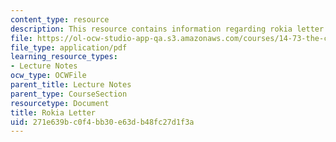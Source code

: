 ```yaml
---
content_type: resource
description: This resource contains information regarding rokia letter.
file: https://ol-ocw-studio-app-qa.s3.amazonaws.com/courses/14-73-the-challenge-of-world-poverty-spring-2011/271e639bc0f4bb30e63db48fc27d1f3a_MIT14_73S11_Rokia_lec1.pdf
file_type: application/pdf
learning_resource_types:
- Lecture Notes
ocw_type: OCWFile
parent_title: Lecture Notes
parent_type: CourseSection
resourcetype: Document
title: Rokia Letter
uid: 271e639b-c0f4-bb30-e63d-b48fc27d1f3a
---
```

